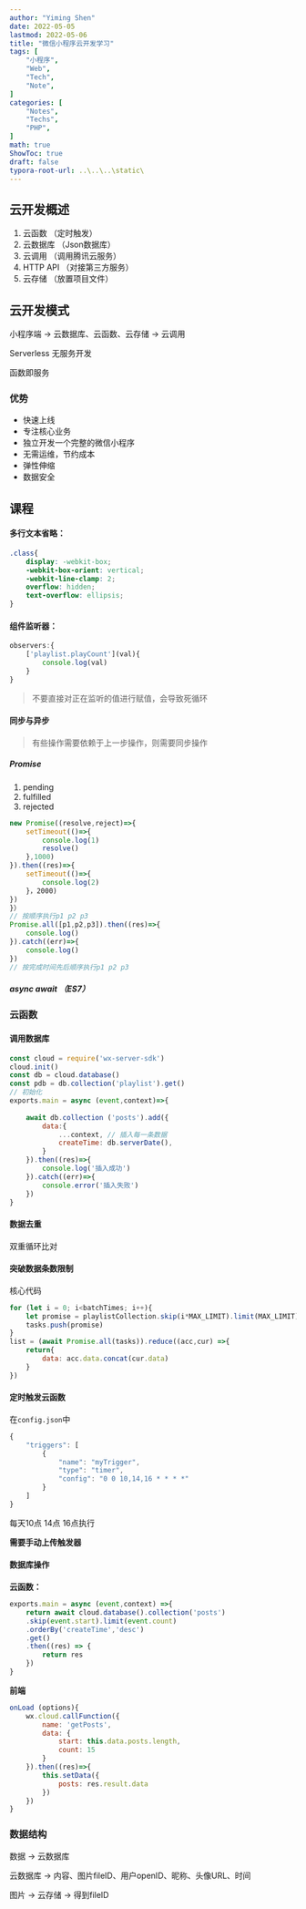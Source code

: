 ```yaml
---
author: "Yiming Shen"
date: 2022-05-05
lastmod: 2022-05-06
title: "微信小程序云开发学习"
tags: [
    "小程序",
    "Web",
    "Tech",
    "Note",
]
categories: [
    "Notes", 
    "Techs",
    "PHP",
]
math: true
ShowToc: true
draft: false
typora-root-url: ..\..\..\static\
---
```


## 云开发概述

1. 云函数  （定时触发）
2. 云数据库 （Json数据库）
3. 云调用  （调用腾讯云服务）
4. HTTP API  （对接第三方服务）
5. 云存储  （放置项目文件）

## 云开发模式

小程序端 -> 云数据库、云函数、云存储 -> 云调用

Serverless 无服务开发

函数即服务

### 优势

- 快速上线
- 专注核心业务
- 独立开发一个完整的微信小程序
- 无需运维，节约成本
- 弹性伸缩
- 数据安全

## 课程

#### 多行文本省略：

```css
.class{
    display: -webkit-box;
    -webkit-box-orient: vertical;
    -webkit-line-clamp: 2;
    overflow: hidden;
    text-overflow: ellipsis;
}
```

#### 组件监听器：

```javascript
observers:{
    ['playlist.playCount'](val){
        console.log(val)
    }
}
```

> 不要直接对正在监听的值进行赋值，会导致死循环

#### 同步与异步

> 有些操作需要依赖于上一步操作，则需要同步操作

##### Promise

1. pending
2. fulfilled
3. rejected

```javascript
new Promise((resolve,reject)=>{
    setTimeout(()=>{
        console.log(1)
        resolve()
    },1000)
}).then((res)=>{
    setTimeout(()=>{
        console.log(2)
    }，2000)
})
}）
// 按顺序执行p1 p2 p3
Promise.all([p1,p2,p3]).then((res)=>{
    console.log()
}).catch((err)=>{
    console.log()
})
// 按完成时间先后顺序执行p1 p2 p3
```

##### async await （ES7）

### 云函数

#### 调用数据库

```javascript
const cloud = require('wx-server-sdk')
cloud.init()
const db = cloud.database()
const pdb = db.collection('playlist').get()
// 初始化
exports.main = async (event,context)=>{
    
    await db.collection ('posts').add({
        data:{
            ...context, // 插入每一条数据
            createTime: db.serverDate(),
        }
    }).then((res)=>{
        console.log('插入成功')
    }).catch((err)=>{
        console.error('插入失败')
    })
}
```

#### 数据去重

双重循环比对

#### 突破数据条数限制

核心代码

```javascript
for (let i = 0; i<batchTimes; i++){
    let promise = playlistCollection.skip(i*MAX_LIMIT).limit(MAX_LIMIT)
    tasks.push(promise)
}
list = (await Promise.all(tasks)).reduce((acc,cur) =>{
    return{
        data: acc.data.concat(cur.data)
    }
})
```

#### 定时触发云函数

在`config.json`中

```javascript
{
    "triggers": [
        {
            "name": "myTrigger",
            "type": "timer",
            "config": "0 0 10,14,16 * * * *"
        }
    ]
}
```

每天10点 14点 16点执行

**需要手动上传触发器**

#### 数据库操作

**云函数：**

```javascript
exports.main = async (event,context) =>{
    return await cloud.database().collection('posts')
    .skip(event.start).limit(event.count)
    .orderBy('createTime','desc')
    .get()
    .then((res) => {
        return res
    })
}
```

**前端**

```javascript
onLoad (options){
    wx.cloud.callFunction({
        name: 'getPosts',
        data: {
            start: this.data.posts.length,
            count: 15
        }
    }).then((res)=>{
        this.setData({
            posts: res.result.data
        })
    })
}
```

### 数据结构

数据 -> 云数据库

云数据库 -> 内容、图片fileID、用户openID、昵称、头像URL、时间

图片 -> 云存储 -> 得到fileID
